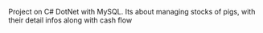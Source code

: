 Project on C# DotNet with MySQL.
Its about managing stocks of pigs, with their detail infos along with cash flow
